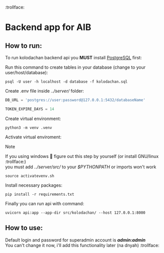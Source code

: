 :trollface:  
# Backend app for AIB

## How to run: 

To run kolodachan backend api you **MUST** install [PostgreSQL](https://www.postgresql.org/download/) first:  


Run this command to create tables in your database (change to your user/host/database):
```console
psql -U user -h localhost -d database -f kolodachan.sql
```

Create .env file inside *../server/* folder:
```python
DB_URL = 'postgres://user:password@127.0.0.1:5432/databaseName'

TOKEN_EXPIRE_DAYS = 14
``` 

Create virtual environment:
```console
python3 -m venv .venv
```

Activate virtual enviroment:
> [!NOTE]
> If you using windows :poop: figure out this step by yourself (or install GNU/linux :trollface:)    
you must add *../server/src/* to your *$PYTHONPATH* or imports won't work  
```console
source activatevenv.sh
```



Install necessary packages:
```
pip install -r requirements.txt
```

Finally you can run api with command:
```
uvicorn api:app --app-dir src/kolodachan/ --host 127.0.0.1:8000
```

## How to use:
Default login and password for superadmin account is ***admin:admin***  
You can't change it now, i'll add this functionality later (na dnyah) :trollface:
